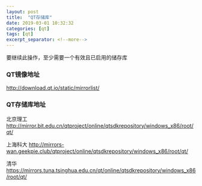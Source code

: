 ```yaml
---
layout: post
title:  "QT存储库"
date: 2019-03-01 10:32:32
categories: [qt]
tags: [qt]
excerpt_separator: <!--more-->
---
```

要继续此操作，至少需要一个有效且已启用的储存库
<!--more-->

### QT镜像地址

<http://download.qt.io/static/mirrorlist/>

### QT存储库地址

北京理工
<http://mirror.bit.edu.cn/qtproject/online/qtsdkrepository/windows_x86/root/qt/>

上海科大
<http://mirrors-wan.geekpie.club/qtproject/online/qtsdkrepository/windows_x86/root/qt/>

清华
<https://mirrors.tuna.tsinghua.edu.cn/qt/online/qtsdkrepository/windows_x86/root/qt/>